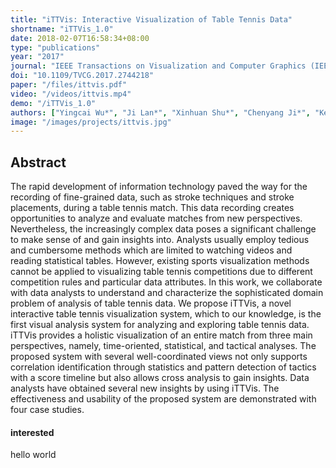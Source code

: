 ```yaml
---
title: "iTTVis: Interactive Visualization of Table Tennis Data"
shortname: "iTTVis_1.0"
date: 2018-02-07T16:58:34+08:00
type: "publications"
year: "2017"
journal: "IEEE Transactions on Visualization and Computer Graphics (IEEE InfoVis 2017)"
doi: "10.1109/TVCG.2017.2744218"
paper: "/files/ittvis.pdf"
video: "/videos/ittvis.mp4"
demo: "/iTTVis_1.0"
authors: ["Yingcai Wu*", "Ji Lan*", "Xinhuan Shu*", "Chenyang Ji*", "Kejian Zhao*", "Jiachen Wang*", "Hui Zhang"]
image: "/images/projects/ittvis.jpg"
---
```

## Abstract
The rapid development of information technology paved the way for the recording of fine-grained data, such as stroke
techniques and stroke placements, during a table tennis match. This data recording creates opportunities to analyze and evaluate
matches from new perspectives. Nevertheless, the increasingly complex data poses a significant challenge to make sense of and gain
insights into. Analysts usually employ tedious and cumbersome methods which are limited to watching videos and reading statistical
tables. However, existing sports visualization methods cannot be applied to visualizing table tennis competitions due to different
competition rules and particular data attributes. In this work, we collaborate with data analysts to understand and characterize the
sophisticated domain problem of analysis of table tennis data. We propose iTTVis, a novel interactive table tennis visualization system,
which to our knowledge, is the first visual analysis system for analyzing and exploring table tennis data. iTTVis provides a holistic
visualization of an entire match from three main perspectives, namely, time-oriented, statistical, and tactical analyses. The proposed
system with several well-coordinated views not only supports correlation identification through statistics and pattern detection of tactics
with a score timeline but also allows cross analysis to gain insights. Data analysts have obtained several new insights by using iTTVis.
The effectiveness and usability of the proposed system are demonstrated with four case studies.

#### interested
hello world

